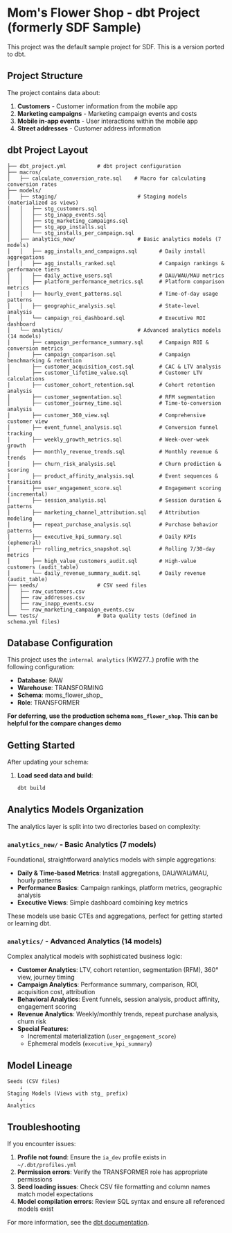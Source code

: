# Mom's Flower Shop - dbt Project (formerly SDF Sample)

This project was the default sample project for SDF. This is a version ported to dbt. 

## Project Structure

The project contains data about:
1. **Customers** - Customer information from the mobile app
2. **Marketing campaigns** - Marketing campaign events and costs  
3. **Mobile in-app events** - User interactions within the mobile app
4. **Street addresses** - Customer address information

## dbt Project Layout

```
├── dbt_project.yml          # dbt project configuration
├── macros/
│   ├── calculate_conversion_rate.sql    # Macro for calculating conversion rates
├── models/
│   ├── staging/                          # Staging models (materialized as views)
│   │   ├── stg_customers.sql
│   │   ├── stg_inapp_events.sql
│   │   ├── stg_marketing_campaigns.sql
│   │   ├── stg_app_installs.sql
│   │   └── stg_installs_per_campaign.sql
│   ├── analytics_new/                    # Basic analytics models (7 models)
│   │   ├── agg_installs_and_campaigns.sql       # Daily install aggregations
│   │   ├── agg_installs_ranked.sql              # Campaign rankings & performance tiers
│   │   ├── daily_active_users.sql               # DAU/WAU/MAU metrics
│   │   ├── platform_performance_metrics.sql     # Platform comparison metrics
│   │   ├── hourly_event_patterns.sql            # Time-of-day usage patterns
│   │   ├── geographic_analysis.sql              # State-level analysis
│   │   └── campaign_roi_dashboard.sql           # Executive ROI dashboard
│   └── analytics/                        # Advanced analytics models (14 models)
│       ├── campaign_performance_summary.sql     # Campaign ROI & conversion metrics
│       ├── campaign_comparison.sql              # Campaign benchmarking & retention
│       ├── customer_acquisition_cost.sql        # CAC & LTV analysis
│       ├── customer_lifetime_value.sql          # Customer LTV calculations
│       ├── customer_cohort_retention.sql        # Cohort retention analysis
│       ├── customer_segmentation.sql            # RFM segmentation
│       ├── customer_journey_time.sql            # Time-to-conversion analysis
│       ├── customer_360_view.sql                # Comprehensive customer view
│       ├── event_funnel_analysis.sql            # Conversion funnel tracking
│       ├── weekly_growth_metrics.sql            # Week-over-week growth
│       ├── monthly_revenue_trends.sql           # Monthly revenue & trends
│       ├── churn_risk_analysis.sql              # Churn prediction & scoring
│       ├── product_affinity_analysis.sql        # Event sequences & transitions
│       ├── user_engagement_score.sql            # Engagement scoring (incremental)
│       ├── session_analysis.sql                 # Session duration & patterns
│       ├── marketing_channel_attribution.sql    # Attribution modeling
│       ├── repeat_purchase_analysis.sql         # Purchase behavior patterns
│       ├── executive_kpi_summary.sql            # Daily KPIs (ephemeral)
│       ├── rolling_metrics_snapshot.sql         # Rolling 7/30-day metrics
│       ├── high_value_customers_audit.sql       # High-value customers (audit_table)
│       └── daily_revenue_summary_audit.sql      # Daily revenue (audit_table)
├── seeds/                   # CSV seed files
│   ├── raw_customers.csv
│   ├── raw_addresses.csv
│   ├── raw_inapp_events.csv
│   └── raw_marketing_campaign_events.csv
└── tests/                   # Data quality tests (defined in schema.yml files)
```

## Database Configuration

This project uses the `internal analytics` (KW277..) profile with the following configuration:
- **Database**: RAW
- **Warehouse**: TRANSFORMING  
- **Schema**: moms_flower_shop_<your-name>
- **Role**: TRANSFORMER

__For deferring, use the production schema `moms_flower_shop`. This can be helpful for the compare changes demo__

## Getting Started

After updating your schema:

1. **Load seed data and build**:
   ```bash
   dbt build
   ```

## Analytics Models Organization

The analytics layer is split into two directories based on complexity:

### `analytics_new/` - Basic Analytics (7 models)
Foundational, straightforward analytics models with simple aggregations:
- **Daily & Time-based Metrics**: Install aggregations, DAU/WAU/MAU, hourly patterns
- **Performance Basics**: Campaign rankings, platform metrics, geographic analysis
- **Executive Views**: Simple dashboard combining key metrics

These models use basic CTEs and aggregations, perfect for getting started or learning dbt.

### `analytics/` - Advanced Analytics (14 models)
Complex analytical models with sophisticated business logic:
- **Customer Analytics**: LTV, cohort retention, segmentation (RFM), 360° view, journey timing
- **Campaign Analytics**: Performance summary, comparison, ROI, acquisition cost, attribution
- **Behavioral Analytics**: Event funnels, session analysis, product affinity, engagement scoring
- **Revenue Analytics**: Weekly/monthly trends, repeat purchase analysis, churn risk
- **Special Features**: 
  - Incremental materialization (`user_engagement_score`)
  - Ephemeral models (`executive_kpi_summary`)

## Model Lineage

```
Seeds (CSV files)
    ↓  
Staging Models (Views with stg_ prefix)
    ↓
Analytics 
```

## Troubleshooting

If you encounter issues:

1. **Profile not found**: Ensure the `ia_dev` profile exists in `~/.dbt/profiles.yml`
2. **Permission errors**: Verify the TRANSFORMER role has appropriate permissions
3. **Seed loading issues**: Check CSV file formatting and column names match model expectations
4. **Model compilation errors**: Review SQL syntax and ensure all referenced models exist

For more information, see the [dbt documentation](https://docs.getdbt.com/).

